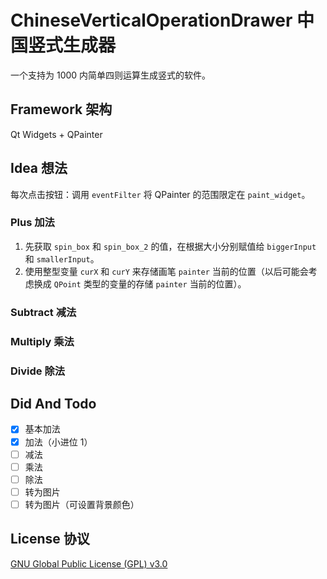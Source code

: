 # ChineseVerticalOperationDrawer 中国竖式生成器

一个支持为 1000 内简单四则运算生成竖式的软件。

## Framework 架构

Qt Widgets + QPainter

## Idea 想法

每次点击按钮：调用 `eventFilter` 将 QPainter 的范围限定在 `paint_widget`。

### Plus 加法

1. 先获取 `spin_box` 和 `spin_box_2` 的值，在根据大小分别赋值给 `biggerInput` 和 `smallerInput`。
2. 使用整型变量 `curX` 和 `curY` 来存储画笔 `painter` 当前的位置（以后可能会考虑换成 `QPoint` 类型的变量的存储 `painter` 当前的位置）。

### Subtract 减法

### Multiply 乘法

### Divide 除法

## Did And Todo

- [x] 基本加法
- [x] 加法（小进位 1）
- [ ] 减法
- [ ] 乘法
- [ ] 除法
- [ ] 转为图片
- [ ] 转为图片（可设置背景颜色）

## License 协议

[GNU Global Public License (GPL) v3.0](LICENSE)
